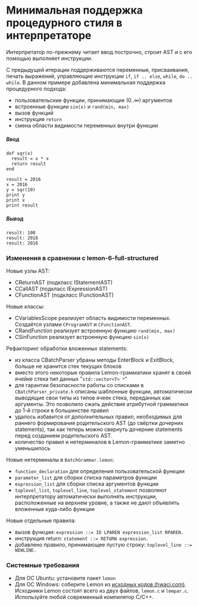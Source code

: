 # Минимальная поддержка процедурного стиля в интерпретаторе

Интерпретатор по-прежнему читает ввод построчно, строит AST и с его помощью выполняет инструкции.

С предыдущей итерации поддерживаются переменные, присваивания, печать выражений, управляющие инструкции `if`, `if .. else`, `while`, `do .. while`. В данном примере добавлена минимальная поддержка процедурного подхода:

- пользовательские функции, принимающие (0..∞) аргументов
- встроенные функции `sin(x)` и `rand(min, max)`
- вызов функций
- инструкция `return`
- смена области видимости переменных внутри функции

##### Ввод
```
def sqr(x)
  result = x * x
  return result
end

result = 2016
x = 2016
y = sqr(10)
print y
print x
print result
```

##### Вывод
```
result: 100
result: 2016
result: 2016
```

### Изменения в сравнении с lemon-6-full-structured

Новые узлы AST:

- CReturnAST (подкласс IStatementAST)
- CCallAST (подкласс IExpressionAST)
- CFunctionAST (подкласс IFunctionAST)

Новые классы:

- CVariablesScope реализует область видимости переменных. Создаётся узлами `CProgramAST` и `CFunctionAST`.
- CRandFunction реализует встроенную функцию `rand(min, max)`
- CSinFunction реализует встроенную функцию `sin(x)`

Рефакторинг обработки вложенных statements:

- из класса CBatchParser убраны методы EnterBlock и ExitBlock, больше не хранится стек текущих блоков
- вместо этого некоторые правила Lemon-грамматики хранят в своей ячейке стека тип данных "`std::vector<T> *`"
- для гарантии безопасности работы со списками в `CBatchParser_private.h` описаны шаблонные функции, автоматически выводящие свои типы из типов ячеек стека, переданных как аргументы. Это позволило сжать действия атрибутной грамматики до 1-й строки в большинстве правил
- удалось избавится от дополнительных правил, необходимых для раннего формирования родительского AST (до свёртки дочерних statements), так как теперь можно свернуть дочерние statements перед созданием родительского AST.
- количество правил и нетерминалов в Lemon-грамматике заметно уменьшилось

Новые нетерминалы в `BatchGrammar.lemon`:

- `function_declaration` для определения пользовательской функции
- `parameter_list` для сборки списка параметров функции
- `expression_list` для сборки списка аргументов функции
- `toplevel_list`, `toplevel_line`, `toplevel_statement` позволяют интерпретатору автоматически выполнять инструкции, расположенные на верхнем уровне, а также не дают объявлять вложенные куда-либо функции

Новые отдельные правила:

- вызов функции: `expression ::= ID LPAREN expression_list RPAREN.`
- инструкция return: `statement ::= RETURN expression.`
- добавлено правило, принимающее пустую строку: `toplevel_line ::= NEWLINE.`

### Системные требования

- Для ОС Ubuntu: установите пакет `lemon`
- Для ОС Windows: соберите Lemon из [исходных кодов (hwaci.com)](http://www.hwaci.com/sw/lemon/). Исходники Lemon состоят всего из двух файлов, `lemon.c` и `lempar.c`. Используйте любой современный компилятор C/C++.
